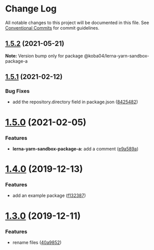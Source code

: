 # Change Log

All notable changes to this project will be documented in this file.
See [Conventional Commits](https://conventionalcommits.org) for commit guidelines.

## [1.5.2](https://github.com/koba04/lerna-yarn-sandbox/compare/@koba04/lerna-yarn-sandbox-package-a@1.5.1...@koba04/lerna-yarn-sandbox-package-a@1.5.2) (2021-05-21)

**Note:** Version bump only for package @koba04/lerna-yarn-sandbox-package-a





## [1.5.1](https://github.com/koba04/lerna-yarn-sandbox/compare/@koba04/lerna-yarn-sandbox-package-a@1.5.0...@koba04/lerna-yarn-sandbox-package-a@1.5.1) (2021-02-12)


### Bug Fixes

* add the repository.directory field in package.json ([8425482](https://github.com/koba04/lerna-yarn-sandbox/commit/84254829de1f98ab43c93883e1c678a87947049a))





# [1.5.0](https://github.com/koba04/lerna-yarn-sandbox/compare/@koba04/lerna-yarn-sandbox-package-a@1.4.0...@koba04/lerna-yarn-sandbox-package-a@1.5.0) (2021-02-05)


### Features

* **lerna-yarn-sandbox-package-a:** add a comment ([e9a589a](https://github.com/koba04/lerna-yarn-sandbox/commit/e9a589ac8d508a99d2036754bba9bbe2a63ec50f))





# [1.4.0](https://github.com/koba04/lerna-yarn-sandbox/compare/@koba04/lerna-yarn-sandbox-package-a@1.3.0...@koba04/lerna-yarn-sandbox-package-a@1.4.0) (2019-12-13)


### Features

* add an example package ([f132387](https://github.com/koba04/lerna-yarn-sandbox/commit/f132387e87c1fc76aeb1faa155dab118d596dd8c))





# [1.3.0](https://github.com/koba04/lerna-yarn-sandbox/compare/@koba04/lerna-yarn-sandbox-package-a@1.1.0...@koba04/lerna-yarn-sandbox-package-a@1.3.0) (2019-12-11)


### Features

* rename files ([40a9852](https://github.com/koba04/lerna-yarn-sandbox/commit/40a985216e036ea8feb5d376dd83e2a3789f110a))
